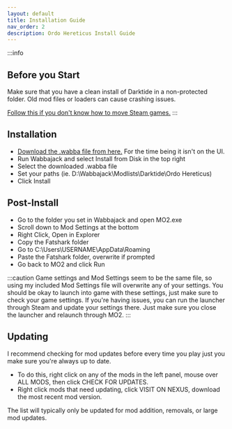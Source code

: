 ```yaml
---
layout: default
title: Installation Guide
nav_order: 2
description: Ordo Hereticus Install Guide
---
```


:::info
## Before you Start
Make sure that you have a clean install of Darktide in a non-protected folder. Old mod files or loaders can cause crashing issues.

[Follow this if you don't know how to move Steam games.](https://help.steampowered.com/en/faqs/view/4BD4-4528-6B2E-8327) 
:::

## Installation
- [Download the .wabba file from here.](https://mega.nz/file/He4FyCDZ#qgITsRUyA10Tv4LX-cNgzicPkv5cG_GRvc3THF9kEzs) For the time being it isn't on the UI.
- Run Wabbajack and select Install from Disk in the top right
- Select the downloaded .wabba file
- Set your paths (ie. D:\Wabbajack\Modlists\Darktide\Ordo Hereticus)
- Click Install

## Post-Install
- Go to the folder you set in Wabbajack and open MO2.exe
- Scroll down to Mod Settings at the bottom
- Right Click, Open in Explorer
- Copy the Fatshark folder
- Go to C:\Users\USERNAME\AppData\Roaming
- Paste the Fatshark folder, overwrite if prompted
- Go back to MO2 and click Run

:::caution
Game settings and Mod Settings seem to be the same file, so using my included Mod Settings file will overwrite any of your settings. You should be okay to launch into game with these settings, just make sure to check your game settings.
If you're having issues, you can run the launcher through Steam and update your settings there. Just make sure you close the launcher and relaunch through MO2.
:::


## Updating 
I recommend checking for mod updates before every time you play just you make sure you're always up to date.
- To do this, right click on any of the mods in the left panel, mouse over ALL MODS, then click CHECK FOR UPDATES.
- Right click mods that need updating, click VISIT ON NEXUS, download the most recent mod version.
  
The list will typically only be updated for mod addition, removals, or large mod updates.
